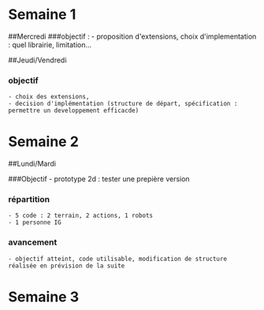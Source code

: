 # Semaine 1

##Mercredi
###objectif : 
	- proposition d'extensions, choix d'implementation : quel librairie, limitation...

##Jeudi/Vendredi
### objectif 
	- choix des extensions, 
	- decision d'implémentation (structure de départ, spécification : permettre un developpement efficacde)
	
# Semaine 2
##Lundi/Mardi

###Objectif
	- prototype 2d : tester une prepière version
	
### répartition
	- 5 code : 2 terrain, 2 actions, 1 robots
	- 1 personne IG
	
### avancement
	- objectif atteint, code utilisable, modification de structure réalisée en prévision de la suite


##

# Semaine 3